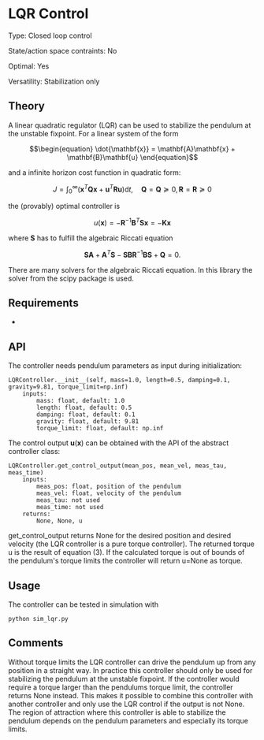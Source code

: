 #  LQR Control #

Type: Closed loop control

State/action space contraints: No

Optimal: Yes

Versatility: Stabilization only

## Theory #

A linear quadratic regulator (LQR) can be used to stabilize the pendulum at the unstable fixpoint. For a linear system of the form

```math
\begin{equation}
\dot{\mathbf{x}} =  \mathbf{A}\mathbf{x} + \mathbf{B}\mathbf{u}
\end{equation}
```

and a infinite horizon cost function in quadratic form:

```math
\begin{equation}
J = \int_0^{\infty} \left( \mathbf{x}^T \mathbf{Q}\mathbf{x} + \mathbf{u}^T \mathbf{R} \mathbf{u} \right)\text{d}t, \quad \mathbf{Q} = \mathbf{Q} \succeq 0, \, \mathbf{R} = \mathbf{R} \succeq 0
\end{equation}
```

the (provably) optimal controller is

```math
\begin{equation}
u(\mathbf{x}) = -\mathbf{R}^{-1}\mathbf{B}^{T}\mathbf{S} \mathbf{x} = -\mathbf{K} \mathbf{x}
\end{equation}
```

where $`\mathbf{S}`$ has to fulfill the algebraic Riccati equation

```math
\begin{equation}
\mathbf{SA} + \mathbf{A}^{T}\mathbf{S} - \mathbf{SBR}^{-1}\mathbf{B}\mathbf{S} + \mathbf{Q} = 0.
\end{equation}
```

There are many solvers for the algebraic Riccati equation. In this library the solver from the scipy package is used.

## Requirements #

-

## API

The controller needs pendulum parameters as input during initialization:

    LQRController.__init__(self, mass=1.0, length=0.5, damping=0.1, gravity=9.81, torque_limit=np.inf)
        inputs:
            mass: float, default: 1.0
            length: float, default: 0.5
            damping: float, default: 0.1
            gravity: float, default: 9.81
            torque_limit: float, default: np.inf

The control output $`\mathbf{u}(\mathbf{x})`$ can be obtained with the API of the abstract controller class:

    LQRController.get_control_output(mean_pos, mean_vel, meas_tau, meas_time)
        inputs:
            meas_pos: float, position of the pendulum
            meas_vel: float, velocity of the pendulum
            meas_tau: not used
            meas_time: not used
        returns:
            None, None, u

get_control_output returns None for the desired position and desired velocity (the LQR controller is a pure torque controller). The returned torque u is the result of equation (3).
If the calculated torque is out of bounds of the pendulum's torque limits the controller will return u=None as torque.

## Usage #

The controller can be tested in simulation with

    python sim_lqr.py

## Comments

Without torque limits the LQR controller can drive the pendulum up from any position in a straight way. In practice this controller should only be used for stabilizing the pendulum at the unstable fixpoint. If the controller would require a torque larger than the pendulums torque limit, the controller returns None instead. This makes it possible to combine this controller with another controller and only use the LQR control if the output is not None. The region of attraction where this controller is able to stabilize the pendulum depends on the pendulum parameters and especially its torque limits.

